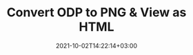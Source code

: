 ---
############################# Static ############################
layout: "autogen"
date: 2021-10-02T14:22:14+03:00
draft: false
path: "total/net/conversion/odp-to-png/"

############################# Head ############################
head_title: "Convert ODP to PNG in C# VB.NET & View as HTML"
head_description: "Code example to convert ODP to PNG and 100+ other file formats in .NET (C#, VB.NET, ASP.NET & .NET Core) applications. Display the Converted PNG document as HTML viewer."

############################# Header ############################
title: "Convert ODP to PNG & View as HTML"
description: "Programmatically convert ODP to PNG in .NET applications using flexible options to customize the resultant document. Convert the complete document or specific pages based on page numbers or selective page ranges using the .NET document conversion library."

############################# SubMenu ############################
submenu:
    enable: false

############################# Content ############################
content:
    enable: true
    block:
    - title_left: "ODP to PNG Conversion in C# .NET"
      content_left: |
          ODP to PNG file conversion using C#. Add watermark and view the converted document as HTML without using any external software.

          -   Create **Converter** object to convert ODP document
          -   Set the convert options for PNG format
          -   Call **Convert** method of **Converter** class instance for conversion to PNG
          -   Set options for HTML viewer
          -   Create **Viewer** object to view converted PNG as HTML
          
      title_right: "Convert Whole Document or Specific Pages"
      content_right: |
          You require `GroupDocs.Conversion` & `GroupDocs.Viewer` namespaces to convert between a wide range of popular document types such as PDF, Microsoft Word, Excel, PowerPoint, Project, Outlook, HTML, diagrams and image file formats. Explore other [.NET APIs for Office documents](https://products.conholdate.com/total/net/) as offered by Conholdate.Total.
          
          Get the respective assembly files from the [downloads](https://downloads.conholdate.com/total/net) or fetch the whole package from [Nuget](https://www.nuget.org/packages/Conholdate.Total/) to add 'Conholdate.Total` directly in your workspace.
          
      code: |
          ```cs {linenos=false}
          // Convert ODP to PNG using GroupDocs.Conversion API
          // Create Converter object to convert ODP document
          using (Converter converter = new Converter("input.odp"))
          {
              // set the convert options for PNG format
              var convertOptions = converter.GetPossibleConversions()["png"].ConvertOptions;

              // convert to PNG format
              converter.Convert("output.png", convertOptions);
          }

          // Set options for HTML viewer
          HtmlViewOptions viewOptions = HtmlViewOptions.ForEmbeddedResources("output{0}.html");

          // Create Viewer object to view converted PNG as HTML
          using (Viewer viewer = new Viewer("output.png"))
          {
              viewer.View(viewOptions);
          }
          ```
    - title_left: "Add Watermark to Converted PNG in C#"
      content_left: |
          Accurately convert documents (ODP to PNG) exactly as the original file and apply text or image watermarks to the converted document pages using C# .NET.

          -   Create **Converter** object to convert ODP document
          -   Create new instance of **WatermarkOptions** class
          -   Specify watermark properties (color, width, text, image etc)
          -   Instantiate the proper **ConvertOptions** class
          -   Set **Watermark** property of the **ConvertOptions** instance
          -   Call **Convert** method of **Converter** class instance for conversion to PNG
        
      title_right: "Source Document Information Extraction"
      content_right: |
          The documents information extraction feature not only allows getting the basic information about the source document file but it also supports extracting some valuable file-format specific information such as project start and end dates of a Microsoft Project file, any printing restrictions on a PDF document, list of folders enclosed in an Outlook data file etc. 

          Convert popular document file formats on different operating systems such as Windows, Linux or macOS while using platforms such as Windows Azure, Mono and Xamarin.
          
      code: |
          ```cs {linenos=false}
          // Create Converter object to convert ODP document
          using (Converter converter = new Converter("input.odp"))
          {
              // Create new instance of WatermarkOptions class
              WatermarkOptions watermark = new WatermarkOptions
              {
                  Text = "Sample watermark",
                  Color = Color.Red,
                  Width = 100,
                  Height = 100,
                  Background = true
              };

              // Instantiate the proper ConvertOptions class
              PdfConvertOptions options = new PdfConvertOptions
              {
                  Watermark = watermark
              };

              // convert to PNG format
              converter.Convert("output.png", options);
          }
          ```
############################# About Formats ############################
about_formats:
    enable: false
############################# More Formats ############################
more_formats:
    enable: true
    auto: false
    other_out_formats: PDF DOCX DOT DOTX DOTM TXT RTF HTML MHTML XLS XLSX XLSM XLT XLTX XLTM CSV DIF PPT PPTX PPS PPSX POT POTX POTM ODT OTT OTP ODP ODS EMZ WMZ SVGZ TEX DCM WMF BMP PNG GIF JPEG TIFF
############################# Back to top ###############################
back_to_top:
  enable: true
---